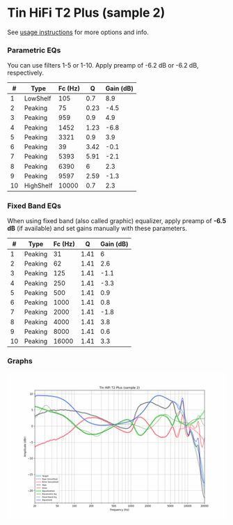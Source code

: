# Tin HiFi T2 Plus (sample 2)
See [usage instructions](https://github.com/jaakkopasanen/AutoEq#usage) for more options and info.

### Parametric EQs
You can use filters 1-5 or 1-10. Apply preamp of -6.2 dB or -6.2 dB, respectively.

|   # | Type      |   Fc (Hz) |    Q |   Gain (dB) |
|-----|-----------|-----------|------|-------------|
|   1 | LowShelf  |       105 | 0.7  |         8.9 |
|   2 | Peaking   |        75 | 0.23 |        -4.5 |
|   3 | Peaking   |       959 | 0.9  |         4.9 |
|   4 | Peaking   |      1452 | 1.23 |        -6.8 |
|   5 | Peaking   |      3321 | 0.9  |         3.9 |
|   6 | Peaking   |        39 | 3.42 |        -0.1 |
|   7 | Peaking   |      5393 | 5.91 |        -2.1 |
|   8 | Peaking   |      6390 | 6    |         2.3 |
|   9 | Peaking   |      9597 | 2.59 |        -1.3 |
|  10 | HighShelf |     10000 | 0.7  |         2.3 |

### Fixed Band EQs
When using fixed band (also called graphic) equalizer, apply preamp of **-6.5 dB** (if available) and set gains manually with these parameters.

|   # | Type    |   Fc (Hz) |    Q |   Gain (dB) |
|-----|---------|-----------|------|-------------|
|   1 | Peaking |        31 | 1.41 |         6   |
|   2 | Peaking |        62 | 1.41 |         2.6 |
|   3 | Peaking |       125 | 1.41 |        -1.1 |
|   4 | Peaking |       250 | 1.41 |        -3.3 |
|   5 | Peaking |       500 | 1.41 |         0.9 |
|   6 | Peaking |      1000 | 1.41 |         0.8 |
|   7 | Peaking |      2000 | 1.41 |        -1.8 |
|   8 | Peaking |      4000 | 1.41 |         3.8 |
|   9 | Peaking |      8000 | 1.41 |         0.6 |
|  10 | Peaking |     16000 | 1.41 |         3.3 |

### Graphs
![](./Tin%20HiFi%20T2%20Plus%20(sample%202).png)
